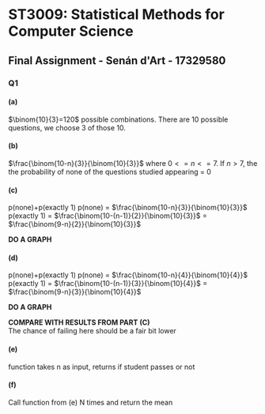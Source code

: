 # ST3009: Statistical Methods for Computer Science

## Final Assignment - Senán d'Art - 17329580

### Q1  

#### (a)

$\binom{10}{3}=120$ possible combinations. There are 10 possible questions, we choose 3 of those 10.

#### (b)

$\frac{\binom{10-n}{3}}{\binom{10}{3}}$ where $0<=n<=7$. If $n>7$, the the probability of none of the questions studied appearing = 0  

#### (c)  

p(none)+p(exactly 1)
p(none) = $\frac{\binom{10-n}{3}}{\binom{10}{3}}$
p(exactly 1) = $\frac{\binom{10-(n-1)}{2}}{\binom{10}{3}}$ = $\frac{\binom{9-n}{2}}{\binom{10}{3}}$

**DO A GRAPH**

#### (d)  

p(none)+p(exactly 1)
p(none) = $\frac{\binom{10-n}{4}}{\binom{10}{4}}$  
p(exactly 1) = $\frac{\binom{10-(n-1)}{3}}{\binom{10}{4}}$ = $\frac{\binom{9-n}{3}}{\binom{10}{4}}$

**DO A GRAPH**

**COMPARE WITH RESULTS FROM PART (C)**  
The chance of failing here should be a fair bit lower


#### (e)

function takes n as input, returns if student passes or not


#### (f)

Call function from (e) N times and return the mean
